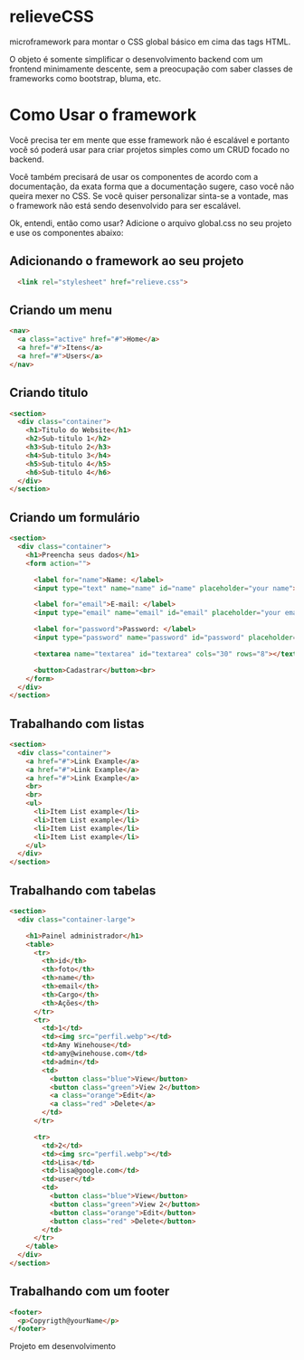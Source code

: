 # relieveCSS

microframework para montar o CSS global básico em cima das tags HTML.

O objeto é somente simplificar o desenvolvimento backend com um frontend minimamente descente, sem a preocupação com saber classes de frameworks como bootstrap, bluma, etc.


# Como Usar o framework  
Você precisa ter em mente que esse framework não é escalável e portanto você só poderá usar para criar projetos simples como um CRUD focado no backend.

Você também precisará de usar os componentes de acordo com a documentação, da exata forma que a documentação sugere, caso você não queira mexer no CSS. Se você quiser personalizar sinta-se a vontade, mas o framework não está sendo desenvolvido para ser escalável.

Ok, entendi, então como usar?
Adicione o arquivo global.css no seu projeto e use os componentes abaixo:

## Adicionando o framework ao seu projeto
```html
  <link rel="stylesheet" href="relieve.css">
```

## Criando um menu
```html
<nav>
  <a class="active" href="#">Home</a>
  <a href="#">Itens</a>
  <a href="#">Users</a>
</nav>
```

## Criando titulo
```html
<section>
  <div class="container">
    <h1>Titulo do Website</h1>
    <h2>Sub-titulo 1</h2>
    <h3>Sub-titulo 2</h3>
    <h4>Sub-titulo 3</h4>
    <h5>Sub-titulo 4</h5>
    <h6>Sub-titulo 4</h6>
  </div>
</section>
```

## Criando um formulário
```html
<section>
  <div class="container">
    <h1>Preencha seus dados</h1>
    <form action="">

      <label for="name">Name: </label>
      <input type="text" name="name" id="name" placeholder="your name">

      <label for="email">E-mail: </label>
      <input type="email" name="email" id="email" placeholder="your email">

      <label for="password">Password: </label>
      <input type="password" name="password" id="password" placeholder="your password">

      <textarea name="textarea" id="textarea" cols="30" rows="8"></textarea>

      <button>Cadastrar</button><br>
    </form>
  </div>
</section>
```


## Trabalhando com listas
```html
<section>
  <div class="container">
    <a href="#">Link Example</a>
    <a href="#">Link Example</a>
    <a href="#">Link Example</a>
    <br>
    <br>
    <ul>
      <li>Item List example</li>
      <li>Item List example</li>
      <li>Item List example</li>
      <li>Item List example</li>
    </ul>  
  </div>
</section>
```

## Trabalhando com tabelas
```html
<section>
  <div class="container-large">

    <h1>Painel administrador</h1>
    <table>
      <tr>
        <th>id</th>
        <th>foto</th>
        <th>name</th>
        <th>email</th>
        <th>Cargo</th>
        <th>Ações</th>
      </tr>
      <tr>
        <td>1</td>
        <td><img src="perfil.webp"></td>
        <td>Amy Winehouse</td>
        <td>amy@winehouse.com</td>
        <td>admin</td>
        <td>
          <button class="blue">View</button>
          <button class="green">View 2</button>
          <a class="orange">Edit</a>
          <a class="red" >Delete</a>
        </td>
      </tr>

      <tr>
        <td>2</td>
        <td><img src="perfil.webp"></td>
        <td>Lisa</td>
        <td>lisa@google.com</td>
        <td>user</td>
        <td>
          <button class="blue">View</button>
          <button class="green">View 2</button>
          <button class="orange">Edit</button>
          <button class="red" >Delete</button>
        </td>
      </tr>
    </table>  
  </div>
</section>
```

## Trabalhando com um footer
```html
<footer>
  <p>Copyrigth@yourName</p>
</footer>
```

Projeto em desenvolvimento
